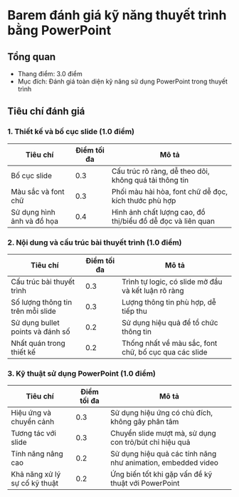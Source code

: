 # Barem đánh giá kỹ năng thuyết trình bằng PowerPoint

## Tổng quan
- Thang điểm: 3.0 điểm
- Mục đích: Đánh giá toàn diện kỹ năng sử dụng PowerPoint trong thuyết trình

## Tiêu chí đánh giá

### 1. Thiết kế và bố cục slide (1.0 điểm)

| Tiêu chí | Điểm tối đa | Mô tả |
|----------|-------------|-------|
| Bố cục slide | 0.3 | Cấu trúc rõ ràng, dễ theo dõi, không quá tải thông tin |
| Màu sắc và font chữ | 0.3 | Phối màu hài hòa, font chữ dễ đọc, kích thước phù hợp |
| Sử dụng hình ảnh và đồ họa | 0.4 | Hình ảnh chất lượng cao, đồ thị/biểu đồ dễ đọc và liên quan |

### 2. Nội dung và cấu trúc bài thuyết trình (1.0 điểm)

| Tiêu chí | Điểm tối đa | Mô tả |
|----------|-------------|-------|
| Cấu trúc bài thuyết trình | 0.3 | Trình tự logic, có slide mở đầu và kết luận rõ ràng |
| Số lượng thông tin trên mỗi slide | 0.3 | Lượng thông tin phù hợp, dễ tiếp thu |
| Sử dụng bullet points và đánh số | 0.2 | Sử dụng hiệu quả để tổ chức thông tin |
| Nhất quán trong thiết kế | 0.2 | Thống nhất về màu sắc, font chữ, bố cục qua các slide |

### 3. Kỹ thuật sử dụng PowerPoint (1.0 điểm)

| Tiêu chí | Điểm tối đa | Mô tả |
|----------|-------------|-------|
| Hiệu ứng và chuyển cảnh | 0.3 | Sử dụng hiệu ứng có chủ đích, không gây phân tâm |
| Tương tác với slide | 0.3 | Chuyển slide mượt mà, sử dụng con trỏ/bút chỉ hiệu quả |
| Tính năng nâng cao | 0.2 | Sử dụng hiệu quả các tính năng như animation, embedded video |
| Khả năng xử lý sự cố kỹ thuật | 0.2 | Ứng biến tốt khi gặp vấn đề kỹ thuật với PowerPoint |





